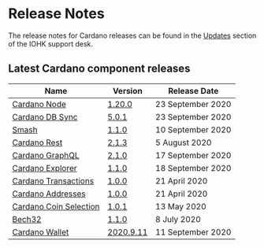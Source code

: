 # Release Notes

The release notes for Cardano releases can be found in the [Updates](https://iohk.zendesk.com/hc/en-us/sections/360002160134-Updates) section of the IOHK support desk.

## Latest Cardano component releases

Name | Version | Release Date
-|-|-
[Cardano Node](https://github.com/input-output-hk/cardano-node) | [1.20.0](https://github.com/input-output-hk/cardano-node/releases/tag/1.20.0) | 23 September 2020
[Cardano DB Sync](https://github.com/input-output-hk/cardano-db-sync/releases) | [5.0.1](https://github.com/input-output-hk/cardano-db-sync/releases/tag/5.0.1) | 23 September 2020
[Smash](https://github.com/input-output-hk/smash) | [1.1.0](https://github.com/input-output-hk/smash/releases/tag/1.1.0) | 10 September 2020
[Cardano Rest](https://github.com/input-output-hk/cardano-rest) | [2.1.3](https://github.com/input-output-hk/cardano-rest/releases/tag/2.1.3) | 5 August 2020
[Cardano GraphQL](https://github.com/input-output-hk/cardano-graphql) | [2.1.0](https://github.com/input-output-hk/cardano-graphql/releases/tag/2.1.0) | 17 September 2020
[Cardano Explorer](https://github.com/input-output-hk/cardano-explorer-app) | [1.1.0](https://github.com/input-output-hk/cardano-explorer-app/releases/tag/1.1.0) | 18 September 2020
[Cardano Transactions](https://github.com/input-output-hk/cardano-transactions) | [1.0.0](https://github.com/input-output-hk/cardano-transactions/releases/tag/1.0.0) | 21 April 2020
[Cardano Addresses](https://github.com/input-output-hk/cardano-addresses) | [1.0.0](https://github.com/input-output-hk/cardano-addresses/releases/tag/1.0.0) |  21 April 2020
[Cardano Coin Selection](https://github.com/input-output-hk/cardano-coin-selection) | [1.0.1](https://github.com/input-output-hk/cardano-coin-selection/releases/tag/v1.0.1) | 13 May 2020
[Bech32](https://github.com/input-output-hk/bech32) | [1.1.0](https://github.com/input-output-hk/bech32/releases/tag/v1.1.0) | 8 July 2020
[Cardano Wallet](https://github.com/input-output-hk/cardano-wallet) | [2020.9.11](https://github.com/input-output-hk/cardano-wallet/releases/tag/v2020-09-11) | 11 September 2020
